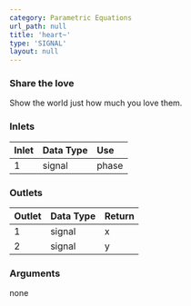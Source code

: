 ```yaml
---
category: Parametric Equations
url_path: null
title: 'heart~'
type: 'SIGNAL'
layout: null
---
```


### Share the love

Show the world just how much you love them.

### Inlets

| Inlet | Data Type    | Use      |
|:------|:-------------|:---------|
| 1     | signal       | phase    |

### Outlets

| Outlet | Data Type | Return |
|:-------|:----------|:-------|
| 1      | signal    | x      |
| 2      | signal    | y      |

### Arguments

none
